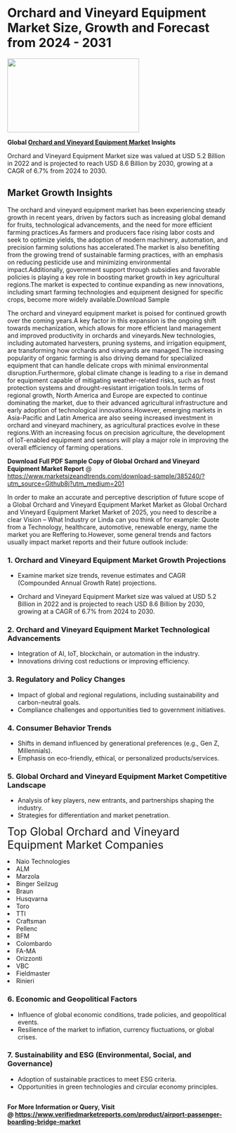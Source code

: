 <H1>Orchard and Vineyard Equipment Market Size, Growth and Forecast from 2024 - 2031</H1><img class="aligncenter size-medium wp-image-584254" src="https://thirdeyenews.in/wp-content/uploads/2024/09/Global-Market-Research-300x168.jpeg" alt="" width="300" height="168" /><p><strong>Global&nbsp;<a href="https://www.marketsizeandtrends.com/download-sample/385240/?utm_source=Github8j?utm_medium=201">Orchard and Vineyard Equipment Market</a> Insights</strong></p><p>Orchard and Vineyard Equipment Market size was valued at USD 5.2 Billion in 2022 and is projected to reach USD 8.6 Billion by 2030, growing at a CAGR of 6.7% from 2024 to 2030.</p><p><h2>Market Growth Insights</h2> <p>The orchard and vineyard equipment market has been experiencing steady growth in recent years, driven by factors such as increasing global demand for fruits, technological advancements, and the need for more efficient farming practices.As farmers and producers face rising labor costs and seek to optimize yields, the adoption of modern machinery, automation, and precision farming solutions has accelerated.The market is also benefiting from the growing trend of sustainable farming practices, with an emphasis on reducing pesticide use and minimizing environmental impact.Additionally, government support through subsidies and favorable policies is playing a key role in boosting market growth in key agricultural regions.The market is expected to continue expanding as new innovations, including smart farming technologies and equipment designed for specific crops, become more widely available.Download Sample</p> <p>The orchard and vineyard equipment market is poised for continued growth over the coming years.A key factor in this expansion is the ongoing shift towards mechanization, which allows for more efficient land management and improved productivity in orchards and vineyards.New technologies, including automated harvesters, pruning systems, and irrigation equipment, are transforming how orchards and vineyards are managed.The increasing popularity of organic farming is also driving demand for specialized equipment that can handle delicate crops with minimal environmental disruption.Furthermore, global climate change is leading to a rise in demand for equipment capable of mitigating weather-related risks, such as frost protection systems and drought-resistant irrigation tools.In terms of regional growth, North America and Europe are expected to continue dominating the market, due to their advanced agricultural infrastructure and early adoption of technological innovations.However, emerging markets in Asia-Pacific and Latin America are also seeing increased investment in orchard and vineyard machinery, as agricultural practices evolve in these regions.With an increasing focus on precision agriculture, the development of IoT-enabled equipment and sensors will play a major role in improving the overall efficiency of farming operations.</p><p><span class=""><strong>Download Full PDF Sample Copy of Global Orchard and Vineyard Equipment Market Report</strong> @ <a href="https://www.marketsizeandtrends.com/download-sample/385240/?utm_source=Github8j?utm_medium=201" target="_blank">https://www.marketsizeandtrends.com/download-sample/385240/?utm_source=Github8j?utm_medium=201</a></span></p><p>In order to make an accurate and perceptive description of future scope of a Global&nbsp;Orchard and Vineyard Equipment Market Market as Global&nbsp;Orchard and Vineyard Equipment Market Market of 2025, you need to describe a clear Vision &ndash; What Industry or Linda can you think of for example: Quote from a Technology, healthcare, automotive, renewable energy, name the market you are Reffering to.However, some general trends and factors usually impact market reports and their future outlook include:</p><h3>1.&nbsp;<strong>Orchard and Vineyard Equipment Market Growth Projections</strong></h3><ul><li>Examine market size trends, revenue estimates and CAGR (Compounded Annual Growth Rate) projections.</li><li><p>Orchard and Vineyard Equipment Market size was valued at USD 5.2 Billion in 2022 and is projected to reach USD 8.6 Billion by 2030, growing at a CAGR of 6.7% from 2024 to 2030.</p></li></ul><h3>2.&nbsp;<strong>Orchard and Vineyard Equipment Market Technological Advancements</strong></h3><ul><li>Integration of AI, IoT, blockchain, or automation in the industry.</li><li>Innovations driving cost reductions or improving efficiency.</li></ul><h3>3.&nbsp;<strong>Regulatory and Policy Changes</strong></h3><ul><li>Impact of global and regional regulations, including sustainability and carbon-neutral goals.</li><li>Compliance challenges and opportunities tied to government initiatives.</li></ul><h3>4.&nbsp;<strong>Consumer Behavior Trends</strong></h3><ul><li>Shifts in demand influenced by generational preferences (e.g., Gen Z, Millennials).</li><li>Emphasis on eco-friendly, ethical, or personalized products/services.</li></ul><h3>5.&nbsp;<strong>Global Orchard and Vineyard Equipment Market Competitive Landscape</strong></h3><ul><li>Analysis of key players, new entrants, and partnerships shaping the industry.</li><li>Strategies for differentiation and market penetration.</li></ul><p data-pm-slice="1 1 []"><span style="color: inherit; font-family: inherit; font-size: 25px;">Top Global Orchard and Vineyard Equipment Market Companies</span></p><div class="" data-test-id=""><p><li>Naio Technologies</li><li> ALM</li><li> Marzola</li><li> Binger Seilzug</li><li> Braun</li><li> Husqvarna</li><li> Toro</li><li> TTI</li><li> Craftsman</li><li> Pellenc</li><li> BFM</li><li> Colombardo</li><li> FA-MA</li><li> Orizzonti</li><li> VBC</li><li> Fieldmaster</li><li> Rinieri</li></p></div><h3>6.&nbsp;<strong>Economic and Geopolitical Factors</strong></h3><ul><li>Influence of global economic conditions, trade policies, and geopolitical events.</li><li>Resilience of the market to inflation, currency fluctuations, or global crises.</li></ul><h3>7.&nbsp;<strong>Sustainability and ESG (Environmental, Social, and Governance)</strong></h3><ul><li>Adoption of sustainable practices to meet ESG criteria.</li><li>Opportunities in green technologies and circular economy principles.</li></ul><h2><strong style="font-size: 14px;">For More Information or Query, Visit @&nbsp;</strong><a style="background-color: #ffffff; font-size: 14px;" href="https://www.marketsizeandtrends.com/report/orchard-and-vineyard-equipment-market/" target="_blank">https://www.verifiedmarketreports.com/product/airport-passenger-boarding-bridge-market</a></h2>